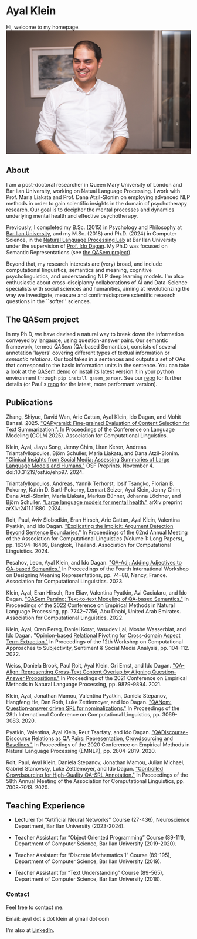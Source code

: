 # Ayal Klein

Hi, welcome to my homepage.
![My Portrait Picture](/docs/assets/myportrait3.jpg)

## About 


I am a post-doctoral researcher in Queen Mary University of London and Bar Ilan University, working on Natual Language Processing. I work with Prof. Maria Liakata and Prof. Dana Atzil-Slonim on employing advanced NLP methods in order to gain scientific insights in the domain of psychotherapy research. Our goal is to decipher the mental processes and dynamics underlying mental health and effective psychotherapy.   

Previously, I completed my B.Sc. (2015) in Psychology and Philosophy at [Bar Ilan University](http://www1.biu.ac.il/indexE.php), and my M.Sc. (2018) and Ph.D. (2024) in Computer Science, in the [Natural Language Processing Lab](https://biu-nlp.github.io/) at Bar Ilan University under the supervision of [Prof. Ido Dagan](http://www.cs.biu.ac.il/~dagan/). My Ph.D was focused on Semantic Representations (see [the QASem project](#the-qasem-project)).  

Beyond that, my research interests are (very) broad, and include computational linguistics, semantics and meaning, cognitive psycholinguistics, and understanding NLP deep learning models. 
I'm also enthusiastic about cross-disciplanry collaborations of AI and Data-Science specialists with social sciences and humanities, aiming at revolutionzing the way we investigate, measure and confirm/disprove scientific research questions in the ``softer'' sciences.    

## The QASem project

In my Ph.D, we have devised a natural way to break down the information conveyed by langauge, using question-answer pairs. Our semantic framework, termed *QASem* (QA-based Semantics), consists of several annotation 'layers' covering different types of textual information or *semantic relations*. Our tool takes in a sentences and outputs a set of QAs that correspond to the basic information units in the sentence. You can take a look at the [QASem demo](https://huggingface.co/spaces/kleinay/qasem-demo) or install its latest version it in your python environment through `pip install qasem_parser`. See our [repo](https://github.com/kleinay/QASem) for further details (or Paul's [repo](https://github.com/plroit/qasem_parser) for the latest, more performant version). 

## Publications

Zhang, Shiyue, David Wan, Arie Cattan, Ayal Klein, Ido Dagan, and Mohit Bansal. 2025. ["QAPyramid: Fine-grained Evaluation of Content Selection for Text Summarization."](https://arxiv.org/abs/2412.07096).  In Proceedings of the Conference on Language Modeling (COLM 2025). Association for Computational Linguistics.

Klein, Ayal, Jiayu Song, Jenny Chim, Liran Keren, Andreas Triantafyllopoulos, Björn Schuller, Maria Liakata, and Dana Atzil-Slonim. ["Clinical Insights from Social Media: Assessing Summaries of Large Language Models and Humans."](https://osf.io/preprints/osf/ehp97) OSF Preprints. November 4. doi:10.31219/osf.io/ehp97. 2024.  

Triantafyllopoulos, Andreas, Yannik Terhorst, Iosif Tsangko, Florian B. Pokorny, Katrin D. Bartl-Pokorny, Lennart Seizer, Ayal Klein, Jenny Chim, Dana Atzil-Slonim, Maria Liakata, Markus Bühner, Johanna Löchner, and Björn Schuller. ["Large language models for mental health."](https://arxiv.org/abs/2411.11880) arXiv preprint arXiv:2411.11880. 2024.

Roit, Paul, Aviv Slobodkin, Eran Hirsch, Arie Cattan, Ayal Klein, Valentina Pyatkin, and Ido Dagan. ["Explicating the Implicit: Argument Detection Beyond Sentence Boundaries."](https://aclanthology.org/2024.acl-long.863/) In Proceedings of the 62nd Annual Meeting of the Association for Computational Linguistics (Volume 1: Long Papers), pp. 16394–16409, Bangkok, Thailand. Association for Computational Linguistics.  2024.

Pesahov, Leon, Ayal Klein, and Ido Dagan. ["QA-Adj: Adding Adjectives to QA-based Semantics."](https://aclanthology.org/2023.dmr-1.8/) In Proceedings of the Fourth International Workshop on Designing Meaning Representations, pp. 74–88, Nancy, France. Association for Computational Linguistics. 2023.

Klein, Ayal, Eran Hirsch, Ron Eliav, Valentina Pyatkin, Avi Caciularu, and Ido Dagan. ["QASem Parsing: Text-to-text Modeling of QA-based Semantics."](https://aclanthology.org/2022.emnlp-main.528/) In Proceedings of the 2022 Conference on Empirical Methods in Natural Language Processing, pp. 7742–7756, Abu Dhabi, United Arab Emirates. Association for Computational Linguistics. 2022.

Klein, Ayal, Oren Pereg, Daniel Korat, Vasudev Lal, Moshe Wasserblat, and Ido Dagan. ["Opinion-based Relational Pivoting for Cross-domain Aspect Term Extraction."](https://aclanthology.org/2022.wassa-1.11/) In Proceedings of the 12th Workshop on Computational Approaches to Subjectivity, Sentiment & Social Media Analysis, pp. 104-112. 2022.

Weiss, Daniela Brook, Paul Roit, Ayal Klein, Ori Ernst, and Ido Dagan. ["QA-Align: Representing Cross-Text Content Overlap by Aligning Question-Answer Propositions."](https://aclanthology.org/2021.emnlp-main.778/) In Proceedings of the 2021 Conference on Empirical Methods in Natural Language Processing, pp. 9879-9894. 2021.

Klein, Ayal, Jonathan Mamou, Valentina Pyatkin, Daniela Stepanov, Hangfeng He, Dan Roth, Luke Zettlemoyer, and Ido Dagan. ["QANom: Question-answer driven SRL for nominalizations."](https://aclanthology.org/2020.coling-main.274/) In Proceedings of the 28th International Conference on Computational Linguistics, pp. 3069-3083. 2020.

Pyatkin, Valentina, Ayal Klein, Reut Tsarfaty, and Ido Dagan. ["QADiscourse-Discourse Relations as QA Pairs: Representation, Crowdsourcing and Baselines."](https://aclanthology.org/2020.emnlp-main.224/) In Proceedings of the 2020 Conference on Empirical Methods in Natural Language Processing (EMNLP), pp. 2804-2819. 2020.

Roit, Paul, Ayal Klein, Daniela Stepanov, Jonathan Mamou, Julian Michael, Gabriel Stanovsky, Luke Zettlemoyer, and Ido Dagan. ["Controlled Crowdsourcing for High-Quality QA-SRL Annotation."](https://aclanthology.org/2020.acl-main.626/) In Proceedings of the 58th Annual Meeting of the Association for Computational Linguistics, pp. 7008-7013. 2020.



## Teaching Experience

* Lecturer for “Artificial Neural Networks” Course (27-436), Neuroscience Department, Bar Ilan University (2023-2024). 

* Teacher Assistant for “Object Oriented Programming” Course (89-111), Department of Computer Science, Bar Ilan University (2019-2020).

* Teacher Assistant for “Discrete Mathematics 1” Course (89-195), Department of Computer Science, Bar Ilan University (2019).

* Teacher Assistant for “Text Understanding” Course (89-565), Department of Computer Science, Bar Ilan University (2018).


### Contact

Feel free to contact me. 

Email: ayal dot s dot klein at gmail dot com

I'm also at [LinkedIn](https://www.linkedin.com/in/ayalklein33298a61/).
